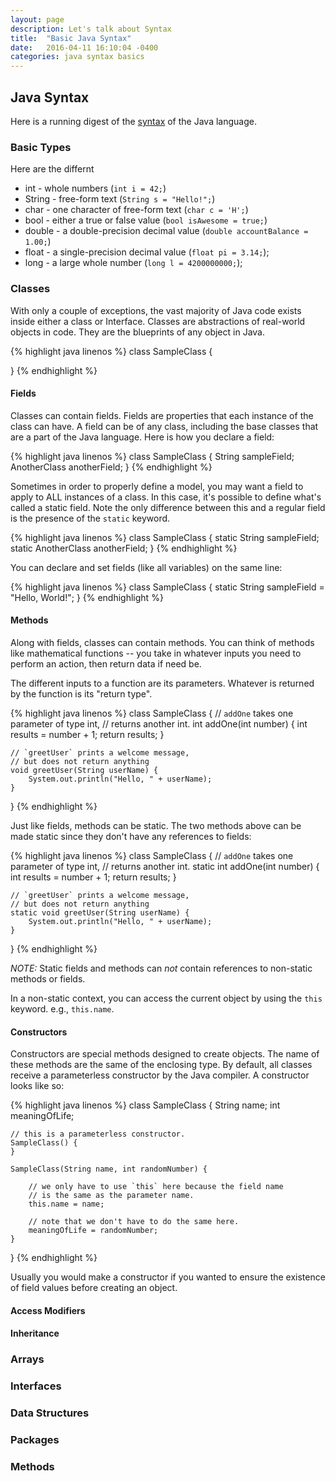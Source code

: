 ```yaml
---
layout: page
description: Let's talk about Syntax 
title:  "Basic Java Syntax"
date:   2016-04-11 16:10:04 -0400
categories: java syntax basics
---
```


## Java Syntax

Here is a running digest of the [syntax](https://en.wikipedia.org/wiki/Syntax) of the Java language.

### Basic Types
Here are the differnt 

*   int  - whole numbers (`int i = 42;`)
*   String - free-form text (`String s = "Hello!";`)
*   char - one character of free-form text (`char c = 'H';`)
*   bool - either a true or false value (`bool isAwesome = true;`)
*   double - a double-precision decimal value (`double accountBalance = 1.00;`)
*   float - a single-precision decimal value (`float pi = 3.14;`);
*   long - a large whole number (`long l = 4200000000;`);

### Classes
With only a couple of exceptions, the vast majority of Java code exists inside either a class or Interface. Classes are abstractions of real-world objects in code. They are the blueprints of any object in Java.

{% highlight java linenos %}
class SampleClass {
    
}
{% endhighlight %}

#### Fields
Classes can contain fields. Fields are properties that each instance of the class can have. A field can be of any class, including the base classes that are a part of the Java language. Here is how you declare a field: 

{% highlight java linenos %}
class SampleClass {
    String sampleField;
    AnotherClass anotherField;
}
{% endhighlight %}

Sometimes in order to properly define a model, you may want a field to apply to ALL instances of a class. In this case, it's possible to define what's called a static field. Note the only difference between this and a regular field is the presence of the `static` keyword.

{% highlight java linenos %}
class SampleClass {
    static String sampleField;
    static AnotherClass anotherField;
}
{% endhighlight %}

You can declare and set fields (like all variables) on the same line:

{% highlight java linenos %}
class SampleClass {
    static String sampleField = "Hello, World!";
}
{% endhighlight %}


#### Methods
Along with fields, classes can contain methods. You can think of methods like mathematical functions -- you take in whatever inputs you need to perform an action, then return data if need be.

The different inputs to a function are its parameters. Whatever is returned by the function is its "return type".

{% highlight java linenos %}
class SampleClass {
    // `addOne` takes one parameter of type int,
    // returns another int.
    int addOne(int number) {
        int results = number + 1;
        return results;
    }
    
    // `greetUser` prints a welcome message,
    // but does not return anything
    void greetUser(String userName) {
        System.out.println("Hello, " + userName);
    }
}
{% endhighlight %}

Just like fields, methods can be static. The two methods above can be made static since they don't have any references to fields:

{% highlight java linenos %}
class SampleClass {
    // `addOne` takes one parameter of type int,
    // returns another int.
    static int addOne(int number) {
        int results = number + 1;
        return results;
    }
    
    // `greetUser` prints a welcome message,
    // but does not return anything
    static void greetUser(String userName) {
        System.out.println("Hello, " + userName);
    }
}
{% endhighlight %}

*NOTE:* Static fields and methods can _not_ contain references to non-static methods or fields.

In a non-static context, you can access the current object by using the `this` keyword. e.g., `this.name`.

#### Constructors
Constructors are special methods designed to create objects. The name of these methods are the same of the enclosing type. By default, all classes receive a parameterless constructor by the Java compiler. A constructor looks like so:

{% highlight java linenos %}
class SampleClass {
    String name;
    int meaningOfLife;
    
    // this is a parameterless constructor.
    SampleClass() {
    }
    
    SampleClass(String name, int randomNumber) {
        
        // we only have to use `this` here because the field name
        // is the same as the parameter name.
        this.name = name;
        
        // note that we don't have to do the same here.
        meaningOfLife = randomNumber;
    }
}
{% endhighlight %}

Usually you would make a constructor if you wanted to ensure the existence of field values before creating an object.

#### Access Modifiers

#### Inheritance


### Arrays

### Interfaces

### Data Structures

### Packages

### Methods